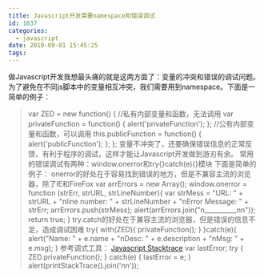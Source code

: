 ```yaml
---
title: Javascript开发需要namespace和错误调试
id: 1037
categories:
  - javascript
date: 2010-09-01 15:45:25
tags:
---
```


做Javascript开发我想最头痛的就是这两方面了：变量的冲突和错误的调试问题。
为了避免在不同js脚本中的变量相互冲突，我们需要用到namespace。下面是一简单的例子：
> var ZED = new function() {
> //私有内部变量和函数，无法调用
> var privateFunction = function() {
> alert('privateFunction');
> };
> //公有内部变量和函数，可以调用
> this.publicFunction = function() {
> alert('publicFunction');
> };
> };
变量不冲突了，还要确保错误信息的正常反馈，有利于程序的调试，这样才能让Javascript开发做到游刃有余。
常用的错误调试有两种：window.onerror和try{}catch(e){}模块
下面是简单的例子：
onerror的好处在于容易找到错误的地方，但是不兼容主流的浏览器，除了IE和FireFox
> var arrErrors = new Array();
> window.onerror = function (strErr, strURL, strLineNumber){
> var strMess = "URL: " + strURL +
> "nline number: " + strLineNumber +
> "nError Message: " + strErr;
> arrErrors.push(strMess);
> alert(arrErrors.join("n__________nn"));
> return true;
> }
try.catch的好处在于兼容主流的浏览器，但是错误的信息不足，造成调试困难
> try{
> with(ZED){
> privateFunction();
> }
> }catch(e){
> alert("Name: " + e.name + "nDesc: " + e.description + "nMsg: " + e.msg);
> }
参考调式工具： [Javascript Stacktrace](http://github.com/emwendelin/javascript-stacktrace)
> var lastError;
> try {
> ZED.privateFunction();
> } catch(e) {
> lastError = e;
> }
> alert(printStackTrace().join('nn'));